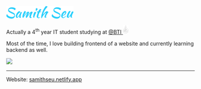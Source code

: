 <p align="left"><img width=180 src="name.svg" alt="Samith Seu"/></p>

Actually a 4<sup>th</sup> year IT student studying at <a target="_blank" href="https://www.facebook.com/brachnasastraBTI">@BTI <img height="24pt" src="bti-logo-bw.png" /></a>

Most of the time, I love building frontend of a website and currently learning backend as well.

![](https://komarev.com/ghpvc/?username=samithseu&color=27CFFC&style=for-the-badge)

---

Website: <a href="https://samithseu.netlify.app">samithseu.netlify.app</a>
